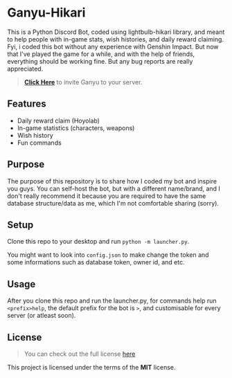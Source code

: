 Ganyu-Hikari
==============

This is a Python Discord Bot, coded using lightbulb-hikari library, and meant to help people with in-game stats, wish histories, and daily reward claiming.
Fyi, i coded this bot without any experience with Genshin Impact. But now that I've played the game for a while, and with the help of friends, everything should be working fine. But any bug reports are really appreciated.

>[**Click Here**](https://discord.com/api/oauth2/authorize?client_id=855340983625580544&permissions=277025769536&scope=bot%20applications.commands) to invite Ganyu to your server.

## Features
- Daily reward claim (Hoyolab)
- In-game statistics (characters, weapons)
- Wish history
- Fun commands

## Purpose

The purpose of this repository is to share how I coded my bot and inspire you guys. You can self-host the bot, but with a different name/brand, and I don't really recommend it because you are required to have the same database structure/data as me, which I'm not comfortable sharing (sorry).

## Setup
Clone this repo to your desktop and run `python -m launcher.py`.

You might want to look into `config.json` to make change the token and some informations such as database token, owner id, and etc.


## Usage
After you clone this repo and run the launcher.py, for commands help run `<prefix>help`, the default prefix for the bot is `>`, and customisable for every server (or atleast soon).

## License
>You can check out the full license [here](https://github.com/IgorAntun/node-chat/blob/master/LICENSE)

This project is licensed under the terms of the **MIT** license.

